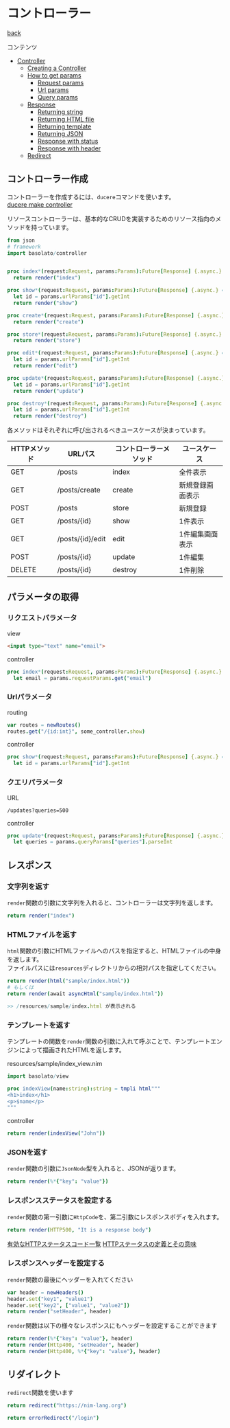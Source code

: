 コントローラー
===
[back](../../README.md)

コンテンツ

<!--ts-->
   * [Controller](#controller)
      * [Creating a Controller](#creating-a-controller)
      * [How to get params](#how-to-get-params)
         * [Request params](#request-params)
         * [Url params](#url-params)
         * [Query params](#query-params)
      * [Response](#response)
         * [Returning string](#returning-string)
         * [Returning HTML file](#returning-html-file)
         * [Returning template](#returning-template)
         * [Returning JSON](#returning-json)
         * [Response with status](#response-with-status)
         * [Response with header](#response-with-header)
      * [Redirect](#redirect)

<!-- Added by: root, at: Sun Dec 27 18:22:28 UTC 2020 -->

<!--te-->

## コントローラー作成
コントローラーを作成するには、`ducere`コマンドを使います。  
[ducere make controller](./ducere.md#コントローラー)

リソースコントローラーは、基本的なCRUDを実装するためのリソース指向のメソッドを持っています。

```nim
from json
# framework
import basolato/controller


proc index*(request:Request, params:Params):Future[Response] {.async.} =
  return render("index")

proc show*(request:Request, params:Params):Future[Response] {.async.} =
  let id = params.urlParams["id"].getInt
  return render("show")

proc create*(request:Request, params:Params):Future[Response] {.async.} =
  return render("create")

proc store*(request:Request, params:Params):Future[Response] {.async.} =
  return render("store")

proc edit*(request:Request, params:Params):Future[Response] {.async.} =
  let id = params.urlParams["id"].getInt
  return render("edit")

proc update*(request:Request, params:Params):Future[Response] {.async.} =
  let id = params.urlParams["id"].getInt
  return render("update")

proc destroy*(request:Request, params:Params):Future[Response] {.async.} =
  let id = params.urlParams["id"].getInt
  return render("destroy")
```

各メソッドはそれぞれに呼び出されるべきユースケースが決まっています。

|HTTPメソッド|URLパス|コントローラーメソッド|ユースケース|
|---|---|---|---|
|GET|/posts|index|全件表示|
|GET|/posts/create|create|新規登録画面表示|
|POST|/posts|store|新規登録|
|GET|/posts/{id}|show|1件表示|
|GET|/posts/{id}/edit|edit|1件編集画面表示|
|POST|/posts/{id}|update|1件編集|
|DELETE|/posts/{id}|destroy|1件削除|

## パラメータの取得
### リクエストパラメータ
view
```html
<input type="text" name="email">
```

controller
```nim
proc index*(request:Request, params:Params):Future[Response] {.async.} =
  let email = params.requestParams.get("email")
```

### Urlパラメータ
routing
```nim
var routes = newRoutes()
routes.get("/{id:int}", some_controller.show)
```

controller
```nim
proc show*(request:Request, params:Params):Future[Response] {.async.} =
  let id = params.urlParams["id"].getInt
```

### クエリパラメータ
URL
```
/updates?queries=500
```

controller
```nim
proc update*(request:Request, params:Params):Future[Response] {.async.} =
  let queries = params.queryParams["queries"].parseInt
```

## レスポンス
### 文字列を返す
`render`関数の引数に文字列を入れると、コントローラーは文字列を返します。
```nim
return render("index")
```

### HTMLファイルを返す
`html`関数の引数にHTMLファイルへのパスを指定すると、HTMLファイルの中身を返します。  
ファイルパスには`resources`ディレクトリからの相対パスを指定してください。
```nim
return render(html("sample/index.html"))
# もしくは
return render(await asyncHtml("sample/index.html"))

>> /resources/sample/index.html が表示される
```

### テンプレートを返す
テンプレートの関数を`render`関数の引数に入れて呼ぶことで、テンプレートエンジンによって描画されたHTMLを返します。

resources/sample/index_view.nim
```nim
import basolato/view

proc indexView(name:string):string = tmpli html"""
<h1>index</h1>
<p>$name</p>
"""
```
controller
```nim
return render(indexView("John"))
```

### JSONを返す
`render`関数の引数に`JsonNode`型を入れると、JSONが返ります。
```nim
return render(%*{"key": "value"})
```

### レスポンスステータスを設定する
`render`関数の第一引数に`HttpCode`を、第二引数にレスポンスボディを入れます。
```nim
return render(HTTP500, "It is a response body")
```

[有効なHTTPステータスコード一覧](https://nim-lang.org/docs/httpcore.html#10)
[HTTPステータスの定義とその意味](https://ja.wikipedia.org/wiki/HTTPステータスコード)


### レスポンスヘッダーを設定する
`render`関数の最後にヘッダーを入れてください
```nim
var header = newHeaders()
header.set("key1", "value1")
header.set("key2", ["value1", "value2"])
return render("setHeader", header)
```

`render`関数は以下の様々なレスポンスにもヘッダーを設定することができます
```nim
return render(%*{"key": "value"}, header)
return render(Http400, "setHeader", header)
return render(Http400, %*{"key": "value"}, header)
```

## リダイレクト
`redirect`関数を使います
```nim
return redirect("https://nim-lang.org")

return errorRedirect("/login")
```
